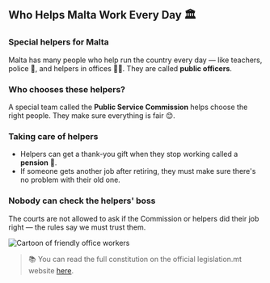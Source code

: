 ## Who Helps Malta Work Every Day 🏛️

### Special helpers for Malta

Malta has many people who help run the country every day — like teachers, police 👮, and helpers in offices 🧑‍💼. They are called **public officers**.

### Who chooses these helpers?

A special team called the **Public Service Commission** helps choose the right people. They make sure everything is fair 😊.

### Taking care of helpers

- Helpers can get a thank-you gift when they stop working called a **pension** 🎁.
- If someone gets another job after retiring, they must make sure there's no problem with their old one.

### Nobody can check the helpers' boss

The courts are not allowed to ask if the Commission or helpers did their job right — the rules say we must trust them.

![Cartoon of friendly office workers](https://upload.wikimedia.org/wikipedia/commons/4/49/Office_workers_cartoon.png)

> 📚 You can read the full constitution on the official legislation.mt website [here](https://legislation.mt/eli/const/eng).
